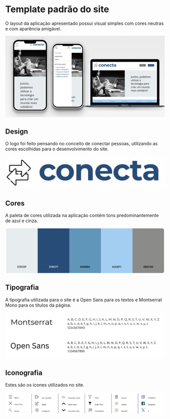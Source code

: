 # Template padrão do site

O layout da aplicação apresentado possui visual simples com cores neutras e com aparência amigável.

![Layout](./imagens_template/layout.png)


## Design

O logo foi feito pensando no conceito de conectar pessoas, utilizando as cores escolhidas para o desenvolvimento do site. 


![Logo](./imagens_template/logo-conecta.png)


## Cores

A paleta de cores utilizada na aplicação contém tons predominantemente de azul e cinza. 

![Paleta de Cores](./imagens_template/paleta-de-cores.png)

## Tipografia

A tipografia utilizada para o site é a Open Sans para os textos e Montserrat Mono para os títulos da página. 

![Tipografia](./imagens_template/tipografia.png)

## Iconografia

Estes são os ícones utilizados no site. 

![Iconografia](./imagens_template/iconografia.png)
